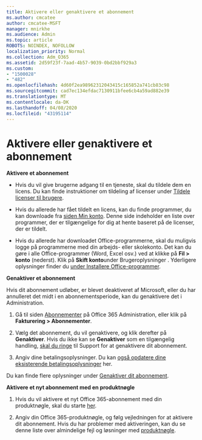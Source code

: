 ```yaml
---
title: Aktivere eller genaktivere et abonnement
ms.author: cmcatee
author: cmcatee-MSFT
manager: mnirkhe
ms.audience: Admin
ms.topic: article
ROBOTS: NOINDEX, NOFOLLOW
localization_priority: Normal
ms.collection: Adm_O365
ms.assetid: 2d59f23f-7aad-4b57-9039-0bd2bbf929a3
ms.custom:
- "1500028"
- "482"
ms.openlocfilehash: 4d60f2ea98962312043415c165852a741cb83c98
ms.sourcegitcommit: cad7ec134efdac7130911bfee6cb4a59ad882e39
ms.translationtype: MT
ms.contentlocale: da-DK
ms.lasthandoff: 04/08/2020
ms.locfileid: "43195114"
---
```

# <a name="activate-or-reactivate-a-subscription"></a>Aktivere eller genaktivere et abonnement

**Aktivere et abonnement**

- Hvis du vil give brugerne adgang til en tjeneste, skal du tildele dem en licens. Du kan finde instruktioner om tildeling af licenser under [Tildele licenser til brugere](https://docs.microsoft.com/microsoft-365/admin/manage/assign-licenses-to-users?view=o365-worldwide). 

- Hvis du allerede har fået tildelt en licens, kan du finde programmer, du kan downloade fra [siden Min konto](https://portal.office.com/account/#installs). Denne side indeholder en liste over programmer, der er tilgængelige for dig at hente baseret på de licenser, der er tildelt. 

- Hvis du allerede har downloadet Office-programmerne, skal du muligvis logge på programmerne med din arbejds- eller skolekonto. Det kan du gøre i alle Office-programmer (Word, Excel osv.) ved at klikke på **Fil > konto** (nederst). Klik på **Skift konto**under Brugeroplysninger . Yderligere oplysninger finder du [under Installere Office-programmer](https://docs.microsoft.com/microsoft-365/admin/setup/install-applications). 

**Genaktiver et abonnement**

Hvis dit abonnement udløber, er blevet deaktiveret af Microsoft, eller du har annulleret det midt i en abonnementsperiode, kan du genaktivere det i Administration.
  
1. Gå til siden [Abonnementer](https://go.microsoft.com/fwlink/p/?linkid=842054) på Office 365 Administration, eller klik på **Fakturering > Abonnementer**.

2. Vælg det abonnement, du vil genaktivere, og klik derefter på **Genaktiver**. Hvis du ikke kan se **Genaktiver** som en tilgængelig handling, [skal du ringe](https://support.office.com/article/call-support-32a17ca7-6fa0-4870-8a8d-e25ba4ccfd4b) til Support for at genaktivere dit abonnement.

3. Angiv dine betalingsoplysninger. Du kan [også opdatere dine eksisterende betalingsoplysninger](https://docs.microsoft.com/microsoft-365/commerce/billing-and-payments/add-update-or-remove-credit-card-or-bank-account?view=o365-worldwide) her.

Du kan finde flere oplysninger under [Genaktiver dit abonnement](https://docs.microsoft.com/office365/admin/subscriptions-and-billing/reactivate-your-subscription).

**Aktivere et nyt abonnement med en produktnøgle**

1. Hvis du vil aktivere et nyt Office 365-abonnement med din produktnøgle, skal du starte [her](https://support.office.com/article/where-to-enter-your-office-product-key-0a82e5ae-739e-4b92-a6f4-2ec780c185db). 

2. Angiv din Office 365-produktnøgle, og følg vejledningen for at aktivere dit abonnement. Hvis du har problemer med aktiveringen, kan du se denne liste over almindelige fejl og løsninger med [produktnøgle](https://docs.microsoft.com/microsoft-365/commerce/product-key-errors-and-solutions).

